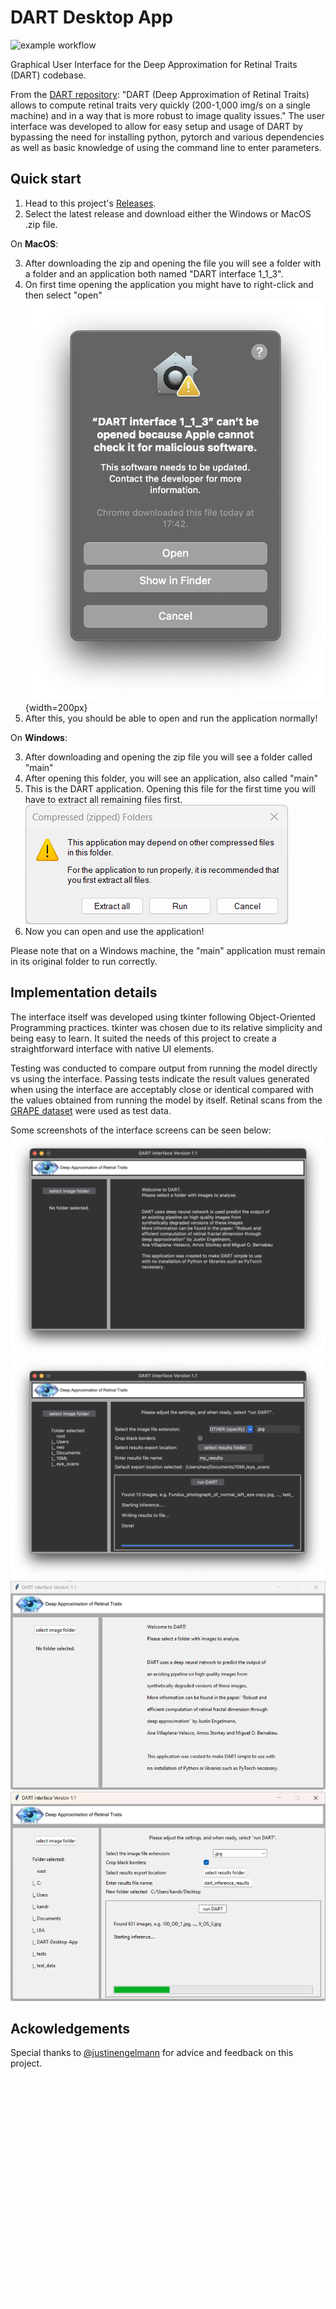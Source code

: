 # DART Desktop App  
  
![example workflow](https://github.com/eazXneo/DART-Desktop-App/actions/workflows/python-app.yml/badge.svg)  
  
Graphical User Interface for the Deep Approximation for Retinal Traits (DART) codebase. 

From the [DART repository](https://github.com/justinengelmann/DART_retinal_fractal_dimension): "DART (Deep Approximation of Retinal Traits) allows to compute retinal traits very quickly (200-1,000 img/s on a single machine) and in a way that is more robust to image quality issues." The user interface was developed to allow for easy setup and usage of DART by bypassing the need for installing python, pytorch and various dependencies as well as basic knowledge of using the command line to enter parameters.

## Quick start

1. Head to this project's [Releases](https://github.com/eazXneo/DART-Desktop-App/releases).
2. Select the latest release and download either the Windows or MacOS .zip file.

On **MacOS**:

3. After downloading the zip and opening the file you will see a folder with a folder and an application both named "DART interface 1_1_3".
4. On first time opening the application you might have to right-click and then select "open"
![macOS warning open first time](.github/art/warning_mac.png){width=200px}
5. After this, you should be able to open and run the application normally!

On **Windows**:

3. After downloading and opening the zip file you will see a folder called "main"
4. After opening this folder, you will see an application, also called "main"
5. This is the DART application. Opening this file for the first time you will have to extract all remaining files first.
![Windows run first time](.github/art/first%20time%20extracting%20files%20on%20Windows.png)
6. Now you can open and use the application!

Please note that on a Windows machine, the "main" application must remain in its original folder to run correctly.

## Implementation details 
The interface itself was developed using tkinter following Object-Oriented Programming practices. tkinter was chosen due to its relative simplicity and being easy to learn. It suited the needs of this project to create a straightforward interface with native UI elements.

Testing was conducted to compare output from running the model directly vs using the interface. Passing tests indicate the result values generated when using the interface are acceptably close or identical compared with the values obtained from running the model by itself. Retinal scans from the [GRAPE dataset](https://springernature.figshare.com/articles/dataset/GRAPE_dataset_CFPs/23575926?backTo=%2Fcollections%2FGRAPE_A_multi-modal_glaucoma_dataset_of_follow-up_visual_field_and_fundus_images_for_glaucoma_management%2F6406319&file=41358156) were used as test data.

Some screenshots of the interface screens can be seen below:
![welcome screen](.github/art/welcome.png)
![basic run using DART Desktop app](.github/art/basic_run.png)
![welcome screen windows](.github/art/windows_welcome.png)
![basic run using DART Desktop app windows](.github/art/windows_run1.png)
## Ackowledgements
Special thanks to [@justinengelmann](https://github.com/justinengelmann) for advice and feedback on this project.

![basic run using DART Desktop app](.github/art/splash_screen.gif)
